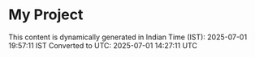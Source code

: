 # My Project

This content is dynamically generated in Indian Time (IST): 2025-07-01 19:57:11 IST
Converted to UTC: 2025-07-01 14:27:11 UTC
